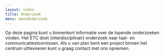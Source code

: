 ```yaml
---
layout: index
title: Onderzoek
menu: menuOnderzoek
---
```


Op deze pagina kunt u binnenkort informatie over de lopende onderzoeken vinden. Het ETC doet (interdisciplinair) onderzoek naar taal- en communicatiestoornissen. Als u van plan bent een project binnen het centrum uittevoeren kunt u graag contact met ons opnemen.
 




<br>
<br>
<br>
<br>
<br>
